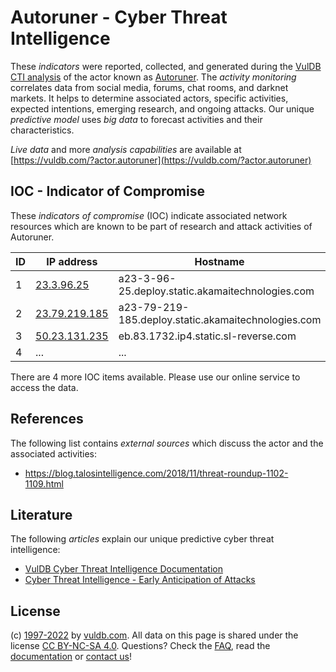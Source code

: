# Autoruner - Cyber Threat Intelligence

These _indicators_ were reported, collected, and generated during the [VulDB CTI analysis](https://vuldb.com/?kb.cti) of the actor known as [Autoruner](https://vuldb.com/?actor.autoruner). The _activity monitoring_ correlates data from social media, forums, chat rooms, and darknet markets. It helps to determine associated actors, specific activities, expected intentions, emerging research, and ongoing attacks. Our unique _predictive model_ uses _big data_ to forecast activities and their characteristics.

_Live data_ and more _analysis capabilities_ are available at [https://vuldb.com/?actor.autoruner](https://vuldb.com/?actor.autoruner)

## IOC - Indicator of Compromise

These _indicators of compromise_ (IOC) indicate associated network resources which are known to be part of research and attack activities of Autoruner.

ID | IP address | Hostname | Campaign | Confidence
-- | ---------- | -------- | -------- | ----------
1 | [23.3.96.25](https://vuldb.com/?ip.23.3.96.25) | a23-3-96-25.deploy.static.akamaitechnologies.com | - | High
2 | [23.79.219.185](https://vuldb.com/?ip.23.79.219.185) | a23-79-219-185.deploy.static.akamaitechnologies.com | - | High
3 | [50.23.131.235](https://vuldb.com/?ip.50.23.131.235) | eb.83.1732.ip4.static.sl-reverse.com | - | High
4 | ... | ... | ... | ...

There are 4 more IOC items available. Please use our online service to access the data.

## References

The following list contains _external sources_ which discuss the actor and the associated activities:

* https://blog.talosintelligence.com/2018/11/threat-roundup-1102-1109.html

## Literature

The following _articles_ explain our unique predictive cyber threat intelligence:

* [VulDB Cyber Threat Intelligence Documentation](https://vuldb.com/?kb.cti)
* [Cyber Threat Intelligence - Early Anticipation of Attacks](https://www.scip.ch/en/?labs.20201022)

## License

(c) [1997-2022](https://vuldb.com/?kb.changelog) by [vuldb.com](https://vuldb.com/?kb.about). All data on this page is shared under the license [CC BY-NC-SA 4.0](https://creativecommons.org/licenses/by-nc-sa/4.0/). Questions? Check the [FAQ](https://vuldb.com/?kb.faq), read the [documentation](https://vuldb.com/?kb) or [contact us](https://vuldb.com/?contact)!
